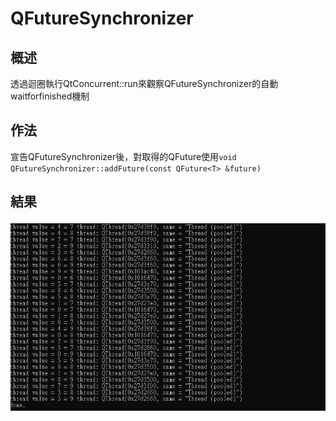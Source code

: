 # QFutureSynchronizer

## 概述

透過迴圈執行QtConcurrent::run來觀察QFutureSynchronizer的自動waitforfinished機制

## 作法

宣告QFutureSynchronizer後，對取得的QFuture使用`void QFutureSynchronizer::addFuture(const QFuture<T> &future)`

## 結果

![img](https://github.com/c12121234/MyPractice/blob/master/pic/QThreadPract10_1.PNG)
